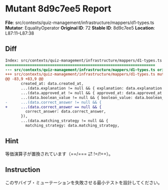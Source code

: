# Mutant 8d9c7ee5 Report

**File**: src/contexts/quiz-management/infrastructure/mappers/d1-types.ts
**Mutator**: EqualityOperator
**Original ID**: 72
**Stable ID**: 8d9c7ee5
**Location**: L87:11–L87:38

## Diff

```diff
Index: src/contexts/quiz-management/infrastructure/mappers/d1-types.ts
===================================================================
--- src/contexts/quiz-management/infrastructure/mappers/d1-types.ts	original
+++ src/contexts/quiz-management/infrastructure/mappers/d1-types.ts	mutated #72
@@ -83,9 +83,9 @@
       created_at: data.created_at,
       ...(data.explanation != null && { explanation: data.explanation }),
       ...(data.approved_at != null && { approved_at: data.approved_at }),
       ...(data.boolean_value != null && { boolean_value: data.boolean_value }),
-      ...(data.correct_answer != null && {
+      ...(data.correct_answer == null && {
         correct_answer: data.correct_answer,
       }),
       ...(data.matching_strategy != null && {
         matching_strategy: data.matching_strategy,
```

## Hint

等価演算子が置換されています（==/=== ⇄ !=/!==）。

## Instruction

このサバイブ・ミューテーションを失敗させる最小テストを設計してください。